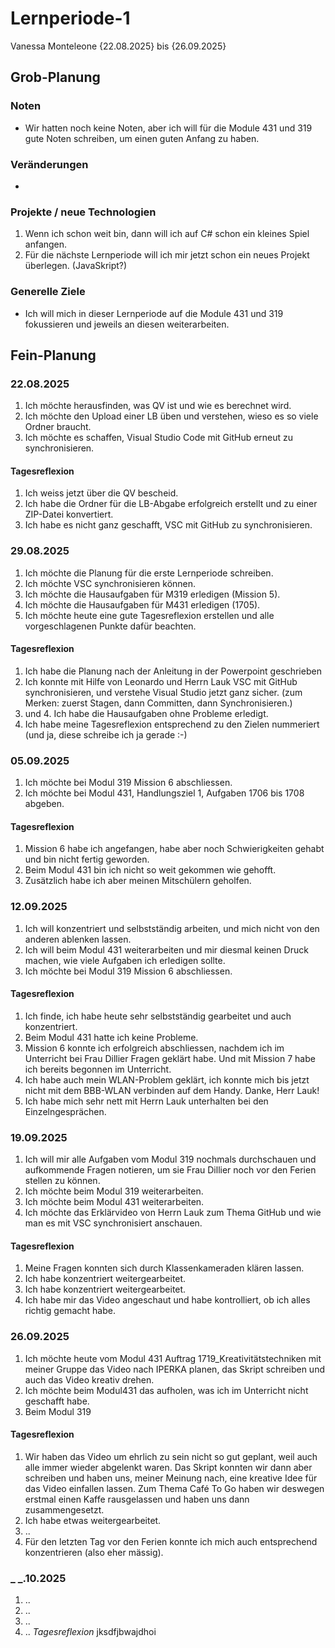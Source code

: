 # Lernperiode-1
Vanessa Monteleone
{22.08.2025} bis {26.09.2025}
## Grob-Planung
### Noten
- Wir hatten noch keine Noten, aber ich will für die Module 431 und 319 gute Noten schreiben, um einen guten Anfang zu haben.
### Veränderungen
-
### Projekte / neue Technologien
1. Wenn ich schon weit bin, dann will ich auf C# schon ein kleines Spiel anfangen.
2. Für die nächste Lernperiode will ich mir jetzt schon ein neues Projekt überlegen. (JavaSkript?)
### Generelle Ziele
- Ich will mich in dieser Lernperiode auf die Module 431 und 319 fokussieren und jeweils an diesen weiterarbeiten.
## Fein-Planung
### 22.08.2025
1. Ich möchte herausfinden, was QV ist und wie es berechnet wird.
2. Ich möchte den Upload einer LB üben und verstehen, wieso es so viele Ordner braucht.
3. Ich möchte es schaffen, Visual Studio Code mit GitHub erneut zu synchronisieren.
#### Tagesreflexion
1. Ich weiss jetzt über die QV bescheid.
2. Ich habe die Ordner für die LB-Abgabe erfolgreich erstellt und zu einer ZIP-Datei konvertiert.
3. Ich habe es nicht ganz geschafft, VSC mit GitHub zu synchronisieren.
### 29.08.2025
1. Ich möchte die Planung für die erste Lernperiode schreiben.
2. Ich möchte VSC synchronisieren können.
3. Ich möchte die Hausaufgaben für M319 erledigen (Mission 5).
4. Ich möchte die Hausaufgaben für M431 erledigen (1705).
5. Ich möchte heute eine gute Tagesreflexion erstellen und alle vorgeschlagenen Punkte dafür beachten.
#### Tagesreflexion
1. Ich habe die Planung nach der Anleitung in der Powerpoint geschrieben
2. Ich konnte mit Hilfe von Leonardo und Herrn Lauk VSC mit GitHub synchronisieren, und verstehe Visual Studio jetzt ganz sicher. (zum Merken: zuerst Stagen, dann Committen, dann Synchronisieren.)
3. und 4. Ich habe die Hausaufgaben ohne Probleme erledigt.
5. Ich habe meine Tagesreflexion entsprechend zu den Zielen nummeriert (und ja, diese schreibe ich ja gerade :-)
### 05.09.2025
1. Ich möchte bei Modul 319 Mission 6 abschliessen.
2. Ich möchte bei Modul 431, Handlungsziel 1, Aufgaben 1706 bis 1708 abgeben.
#### Tagesreflexion
1. Mission 6 habe ich angefangen, habe aber noch Schwierigkeiten gehabt und bin nicht fertig geworden.
2. Beim Modul 431 bin ich nicht so weit gekommen wie gehofft.
3. Zusätzlich habe ich aber meinen Mitschülern geholfen.
### 12.09.2025
1. Ich will konzentriert und selbstständig arbeiten, und mich nicht von den anderen ablenken lassen.
2. Ich will beim Modul 431 weiterarbeiten und mir diesmal keinen Druck machen, wie viele Aufgaben ich erledigen sollte.
3. Ich möchte bei Modul 319 Mission 6 abschliessen.
#### Tagesreflexion
1. Ich finde, ich habe heute sehr selbstständig gearbeitet und auch konzentriert.
2. Beim Modul 431 hatte ich keine Probleme.
3. Mission 6 konnte ich erfolgreich abschliessen, nachdem ich im Unterricht bei Frau Dillier Fragen geklärt habe. Und mit Mission 7 habe ich bereits begonnen im Unterricht.
4. Ich habe auch mein WLAN-Problem geklärt, ich konnte mich bis jetzt nicht mit dem BBB-WLAN verbinden auf dem Handy. Danke, Herr Lauk!
5. Ich habe mich sehr nett mit Herrn Lauk unterhalten bei den Einzelngesprächen.
### 19.09.2025
1. Ich will mir alle Aufgaben vom Modul 319 nochmals durchschauen und aufkommende Fragen notieren, um sie Frau Dillier noch vor den Ferien stellen zu können.
2. Ich möchte beim Modul 319 weiterarbeiten.
3. Ich möchte beim Modul 431 weiterarbeiten.
4. Ich möchte das Erklärvideo von Herrn Lauk zum Thema GitHub und wie man es mit VSC synchronisiert anschauen.
#### Tagesreflexion
1. Meine Fragen konnten sich durch Klassenkameraden klären lassen.
2. Ich habe konzentriert weitergearbeitet.
3. Ich habe konzentriert weitergearbeitet.
4. Ich habe mir das Video angeschaut und habe kontrolliert, ob ich alles richtig gemacht habe.
### 26.09.2025
1. Ich möchte heute vom Modul 431 Auftrag 1719_Kreativitätstechniken mit meiner Gruppe das Video nach IPERKA planen, das Skript schreiben und auch das Video kreativ drehen.
2. Ich möchte beim Modul431 das aufholen, was ich im Unterricht nicht geschafft habe.
3. Beim Modul 319 
#### Tagesreflexion
1. Wir haben das Video um ehrlich zu sein nicht so gut geplant, weil auch alle immer wieder abgelenkt waren. Das Skript konnten wir dann aber schreiben und haben uns, meiner Meinung nach, eine kreative Idee für das Video einfallen lassen. Zum Thema Café To Go haben wir deswegen erstmal einen Kaffe rausgelassen und haben uns dann zusammengesetzt.
2. Ich habe etwas weitergearbeitet.
3. ..
4. Für den letzten Tag vor den Ferien konnte ich mich auch entsprechend konzentrieren (also eher mässig).
### _ _.10.2025
1. ..
2. ..
3. ..
4. ..
*Tagesreflexion*
jksdfjbwajdhoi
